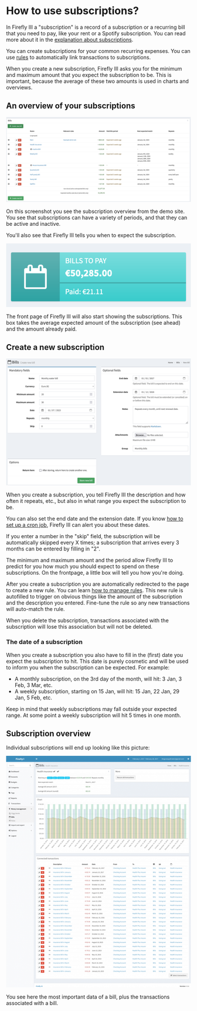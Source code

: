 # How to use subscriptions?

In Firefly III a "subscription" is a record of a subscription or a recurring bill that you need to pay, like your rent or a Spotify subscription. You can read more about it in the [explanation about subscriptions](../../../explanation/financial-concepts/subscriptions.md).


You can create subscriptions for your common recurring expenses. You can use [rules](../features/rules.md) to automatically link transactions to subscriptions.

When you create a new subscription, Firefly III asks you for the minimum and maximum amount that you expect the subscription to be. This is important, because the average of these two amounts is used in charts and overviews.

## An overview of your subscriptions

![Overview of subscriptions](../../../images/how-to/firefly-iii/finances/overview-subscriptions.png)

On this screenshot you see the subscription overview from the demo site. You see that subscriptions can have a variety of periods, and that they can be active and inactive.

You'll also see that Firefly III tells you when to expect the subscription. 

![The subscriptions on the dashboard](../../../images/how-to/firefly-iii/finances/subscriptions-frontpage.png)

The front page of Firefly III will also start showing the subscriptions. This box takes the average expected amount of the subscription (see ahead) and the amount already paid.

## Create a new subscription

![Create a new subscription](../../../images/how-to/firefly-iii/finances/create-subscription.png)

When you create a subscription, you tell Firefly III the description and how often it repeats, etc., but also in what range you expect the subscription to be.

You can also set the end date and the extension date. If you know [how to set up a cron job](../advanced/cron.md), Firefly III can alert you about these dates. 

If you enter a number in the "skip" field, the subscription will be automatically skipped every X times; a subscription that arrives every 3 months can be entered by filling in "2".

The minimum and maximum amount and the period allow Firefly III to predict for you how much you should expect to spend on these subscriptions. On the frontpage, a little box will tell you how you're doing.  

After you create a subscription you are automatically redirected to the page to create a new rule. You can learn [how to manage rules](../features/rules.md). This new rule is autofilled to trigger on obvious things like the amount of the subscription and the description you entered. Fine-tune the rule so any new transactions will auto-match the rule. 

When you delete the subscription, transactions associated with the subscription will lose this association but will not be deleted.

### The date of a subscription

When you create a subscription you also have to fill in the (first) date you expect the subscription to hit. This date is purely cosmetic and will be used to inform you when the subscription can be expected. For example:

* A monthly subscription, on the 3rd day of the month, will hit: 3 Jan, 3 Feb, 3 Mar, etc.
* A weekly subscription, starting on 15 Jan, will hit: 15 Jan, 22 Jan, 29 Jan, 5 Feb, etc.

Keep in mind that weekly subscriptions may fall outside your expected range. At some point a weekly subscription will hit 5 times in one month.

## Subscription overview

Individual subscriptions will end up looking like this picture:

![Overview of a subscription](../../../images/how-to/firefly-iii/finances/subscriptions-show.png)

You see here the most important data of a bill, plus the transactions associated with a bill.
